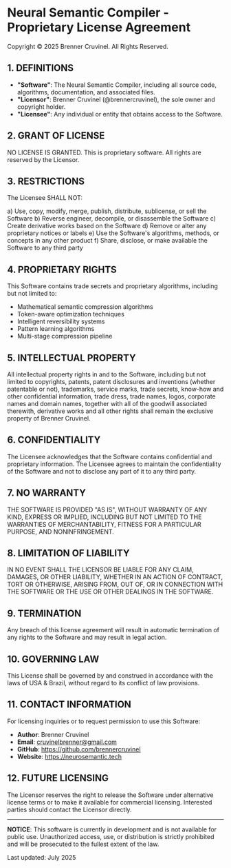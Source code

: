 # Neural Semantic Compiler - Proprietary License Agreement

Copyright © 2025 Brenner Cruvinel. All Rights Reserved.

## 1. DEFINITIONS

- **"Software"**: The Neural Semantic Compiler, including all source code, algorithms, documentation, and associated files.
- **"Licensor"**: Brenner Cruvinel (@brennercruvinel), the sole owner and copyright holder.
- **"Licensee"**: Any individual or entity that obtains access to the Software.

## 2. GRANT OF LICENSE

NO LICENSE IS GRANTED. This is proprietary software. All rights are reserved by the Licensor.

## 3. RESTRICTIONS

The Licensee SHALL NOT:

a) Use, copy, modify, merge, publish, distribute, sublicense, or sell the Software
b) Reverse engineer, decompile, or disassemble the Software
c) Create derivative works based on the Software
d) Remove or alter any proprietary notices or labels
e) Use the Software's algorithms, methods, or concepts in any other product
f) Share, disclose, or make available the Software to any third party

## 4. PROPRIETARY RIGHTS

This Software contains trade secrets and proprietary algorithms, including but not limited to:
- Mathematical semantic compression algorithms
- Token-aware optimization techniques
- Intelligent reversibility systems
- Pattern learning algorithms
- Multi-stage compression pipeline

## 5. INTELLECTUAL PROPERTY

All intellectual property rights in and to the Software, including but not limited to copyrights, patents, patent disclosures and inventions (whether patentable or not), trademarks, service marks, trade secrets, know-how and other confidential information, trade dress, trade names, logos, corporate names and domain names, together with all of the goodwill associated therewith, derivative works and all other rights shall remain the exclusive property of Brenner Cruvinel.

## 6. CONFIDENTIALITY

The Licensee acknowledges that the Software contains confidential and proprietary information. The Licensee agrees to maintain the confidentiality of the Software and not to disclose any part of it to any third party.

## 7. NO WARRANTY

THE SOFTWARE IS PROVIDED "AS IS", WITHOUT WARRANTY OF ANY KIND, EXPRESS OR IMPLIED, INCLUDING BUT NOT LIMITED TO THE WARRANTIES OF MERCHANTABILITY, FITNESS FOR A PARTICULAR PURPOSE, AND NONINFRINGEMENT.

## 8. LIMITATION OF LIABILITY

IN NO EVENT SHALL THE LICENSOR BE LIABLE FOR ANY CLAIM, DAMAGES, OR OTHER LIABILITY, WHETHER IN AN ACTION OF CONTRACT, TORT OR OTHERWISE, ARISING FROM, OUT OF, OR IN CONNECTION WITH THE SOFTWARE OR THE USE OR OTHER DEALINGS IN THE SOFTWARE.

## 9. TERMINATION

Any breach of this license agreement will result in automatic termination of any rights to the Software and may result in legal action.

## 10. GOVERNING LAW

This License shall be governed by and construed in accordance with the laws of USA & Brazil, without regard to its conflict of law provisions.

## 11. CONTACT INFORMATION

For licensing inquiries or to request permission to use this Software:

- **Author**: Brenner Cruvinel
- **Email**: cruvinelbrenner@gmail.com
- **GitHub**: https://github.com/brennercruvinel
- **Website**: https://neurosemantic.tech

## 12. FUTURE LICENSING

The Licensor reserves the right to release the Software under alternative license terms or to make it available for commercial licensing. Interested parties should contact the Licensor directly.

---

**NOTICE**: This software is currently in development and is not available for public use. Unauthorized access, use, or distribution is strictly prohibited and will be prosecuted to the fullest extent of the law.

Last updated: July 2025